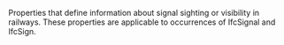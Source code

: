 Properties that define information about signal sighting or visibility in railways. These properties are applicable to occurrences of IfcSignal and IfcSign.